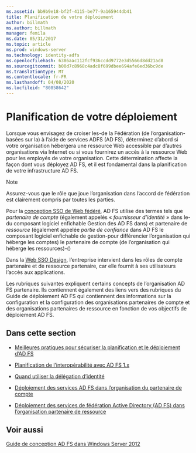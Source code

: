 ```yaml
---
ms.assetid: bb9b9e18-bf2f-4115-be77-9a165944db41
title: Planification de votre déploiement
author: billmath
ms.author: billmath
manager: femila
ms.date: 05/31/2017
ms.topic: article
ms.prod: windows-server
ms.technology: identity-adfs
ms.openlocfilehash: 6386aac112fcf936ccdd9772e3d5566d8dd21ad8
ms.sourcegitcommit: b00d7c8968c4adc8f699dbee694afe6ed36bc9de
ms.translationtype: MT
ms.contentlocale: fr-FR
ms.lasthandoff: 04/08/2020
ms.locfileid: "80858642"
---
```

# <a name="planning-your-deployment"></a>Planification de votre déploiement

Lorsque vous envisagez de croiser les\-de la Fédération \(de l’organisation\-basées sur la\) à l’aide de services ADFS \(AD FS\), déterminez d’abord si votre organisation hébergera une ressource Web accessible par d’autres organisations via Internet ou si vous fournirez un accès à la ressource Web pour les employés de votre organisation. Cette détermination affecte la façon dont vous déployez AD FS, et il est fondamental dans la planification de votre infrastructure AD FS.  
  
> [!NOTE]  
> Assurez-vous que le rôle que joue l’organisation dans l’accord de fédération est clairement compris par toutes les parties.  
  
Pour la [conception SSO de Web fédéré](Federated-Web-SSO-Design.md), AD FS utilise des termes tels que *partenaire de compte* \(également appelés « *fournisseur d’identité* » dans le\-du composant logiciel enfichable Gestion des AD FS dans\) et partenaire de *ressource* \(également appelée *partie de confiance* dans AD FS le composant logiciel enfichable de gestion\-pour différencier l’organisation qui héberge les comptes\) le partenaire de compte \(de l’organisation qui héberge les ressources\)\-\(\)  
  
Dans la [Web SSO Design](Web-SSO-Design.md), l’entreprise intervient dans les rôles de compte partenaire et de ressource partenaire, car elle fournit à ses utilisateurs l’accès aux applications.  
  
Les rubriques suivantes expliquent certains concepts de l’organisation AD FS partenaire. Ils contiennent également des liens vers des rubriques du Guide de déploiement AD FS qui contiennent des informations sur la configuration et la configuration des organisations partenaires de compte et des organisations partenaires de ressource en fonction de vos objectifs de déploiement AD FS.  
  
## <a name="in-this-section"></a>Dans cette section  
  
-   [Meilleures pratiques pour sécuriser la planification et le déploiement d’AD FS](Best-Practices-for-Secure-Planning-and-Deployment-of-AD-FS.md)  
  
-   [Planification de l’interopérabilité avec AD FS 1.x](Planning-for-Interoperability-with-AD-FS-1.x.md)  
  
-   [Quand utiliser la délégation d’identité](When-to-Use-Identity-Delegation.md)  
  
-   [Déploiement des services AD FS dans l’organisation du partenaire de compte](Deploying-AD-FS-in-the-Account-Partner-Organization-2012.md)  
  
-   [Déploiement des services de fédération Active Directory (AD FS) dans l’organisation partenaire de ressource](Deploying-AD-FS-in-the-Resource-Partner-Organization-2012.md)  
  
## <a name="see-also"></a>Voir aussi
[Guide de conception AD FS dans Windows Server 2012](AD-FS-Design-Guide-in-Windows-Server-2012.md)


